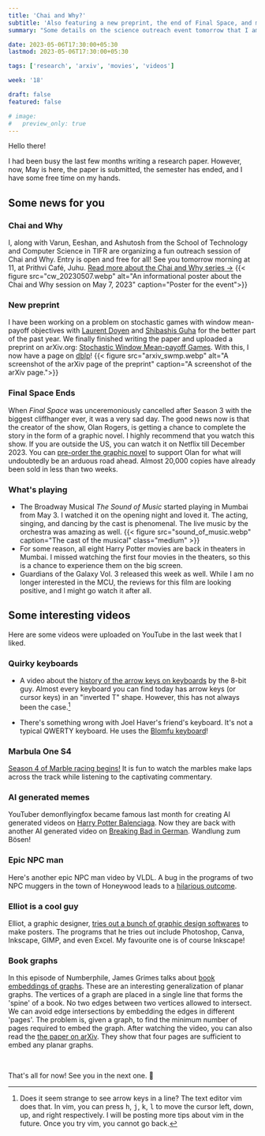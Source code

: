 ```yaml
---
title: 'Chai and Why?'
subtitle: 'Also featuring a new preprint, the end of Final Space, and more'
summary: "Some details on the science outreach event tomorrow that I am helping organize, as well as my first paper on arXiv"

date: 2023-05-06T17:30:00+05:30
lastmod: 2023-05-06T17:30:00+05:30

tags: ['research', 'arxiv', 'movies', 'videos']

week: '18'

draft: false
featured: false

# image:
#   preview_only: true
---
```


Hello there!

I had been busy the last few months writing a research paper. However, now, May is here, the paper is submitted, the semester has ended, and I have some free time on my hands. 

## Some news for you

### Chai and Why
I, along with Varun, Eeshan, and Ashutosh from the School of Technology and Computer Science in TIFR are organizing a fun outreach session of Chai and Why.
Entry is open and free for all! 
See you tomorrow morning at 11, at Prithvi Café, Juhu.
[Read more about the Chai and Why series &#8594;](https://www.tifr.res.in/~outreach/chai_and_why.html)
{{< figure src="cw_20230507.webp" alt="An informational poster about the Chai and Why session on May 7, 2023" caption="Poster for the event">}}

### New preprint
I have been working on a problem on stochastic games with window mean-payoff objectives with [Laurent Doyen](http://www.lsv.fr/~doyenhiba) and [Shibashis Guha](https://www.tifr.res.in/~shibashis.guha/) for the better part of the past year. 
We finally finished writing the paper and uploaded a preprint on arXiv.org: 
[Stochastic Window Mean-payoff Games](https://arxiv.org/abs/2304.11563). 
With this, I now have a page on [dblp](https://dblp.org/pid/345/7987.html)! 
{{< figure src="arxiv_swmp.webp" alt="A screenshot of the arXiv page of the preprint" caption="A screenshot of the arXiv page.">}}


### Final Space Ends

When _Final Space_ was unceremoniously cancelled after Season 3 with the biggest cliffhanger ever, it was a very sad day.
The good news now is that the creator of the show, Olan Rogers, is getting a chance to complete the story in the form of a graphic novel. 
I highly recommend that you watch this show. 
If you are outside the US, you can watch it on Netflix till December 2023. 
You can [pre-order the graphic novel](https://finalspaceends.com) to support Olan for what will undoubtedly be an arduous road ahead.
Almost 20,000 copies have already been sold in less than two weeks.

### What's playing
- The Broadway Musical _The Sound of Music_ started playing in Mumbai from May&nbsp;3. I watched it on the opening night and loved it. The acting, singing, and dancing by the cast is phenomenal. The live music by the orchestra was amazing as well. 
{{< figure src="sound_of_music.webp" caption="The cast of the musical" class="medium" >}}
- For some reason, all eight Harry Potter movies are back in theaters in Mumbai. I missed watching the first four movies in the theaters, so this is a chance to experience them on the big screen.
- Guardians of the Galaxy Vol. 3 released this week as well. While I am no longer interested in the MCU, the reviews for this film are looking positive, and I might go watch it after all.

## Some interesting videos

Here are some videos were uploaded on YouTube in the last week that I liked.

### Quirky keyboards

- A video about the [history of the arrow keys on keyboards](https://www.youtube.com/watch?v=BytowtVycc0) by the 8-bit guy. 
Almost every keyboard you can find today has arrow keys (or cursor keys) in an "inverted&nbsp;T" shape. However, this has not always been the case.[^1] 

[^1]: Does it seem strange to see arrow keys in a line? The text editor vim does that. In vim, you can press <kbd>h</kbd>, <kbd>j</kbd>, <kbd>k</kbd>, <kbd>l</kbd> to move the cursor left, down, up, and right respectively.
I will be posting more tips about vim in the future. 
Once you try vim, you cannot go back. 

- There's something wrong with Joel Haver's friend's keyboard. It's not a typical QWERTY keyboard. He uses the [Blomfu keyboard](https://www.youtube.com/watch?v=yWoDSsCX1S8)!


### Marbula One S4

[Season 4 of Marble racing begins!](https://www.youtube.com/watch?v=AtXf1yhf01k) It is fun to watch the marbles make laps across the track while listening to the captivating commentary. 

### AI generated memes

YouTuber demonflyingfox became famous last month for creating AI generated videos on [Harry Potter Balenciaga](https://www.youtube.com/watch?v=iE39q-IKOzA).
Now they are back with another AI generated video on [Breaking Bad in German](https://www.youtube.com/watch?v=ygWsjr9qhVc). Wandlung zum Bösen!

### Epic NPC man

Here's another epic NPC man video by VLDL. A bug in the programs of two NPC muggers in the town of Honeywood leads to a [hilarious outcome](https://www.youtube.com/watch?v=IfzGbAh3nNI).


### Elliot is a cool guy

Elliot, a graphic designer, [tries out a bunch of graphic design softwares](https://www.youtube.com/watch?v=sAk9SZ9yrMY) to make posters. 
The programs that he tries out include Photoshop, Canva, Inkscape, GIMP, and even Excel. 
My favourite one is of course Inkscape!


### Book graphs

In this episode of Numberphile, James Grimes talks about [book embeddings of graphs](https://www.youtube.com/watch?v=qw2Pl_Nk3CA).
These are an interesting generalization of planar graphs. 
The vertices of a graph are placed in a single line that forms the 'spine' of a book.
No two edges between two vertices allowed to intersect. 
We can avoid edge intersections by embedding the edges in different 'pages'.
The problem is, given a graph, to find the minimum number of pages required to embed the graph.
After watching the video, you can also read the [the paper on arXiv](https://arxiv.org/abs/2004.07630).
They show that four pages are sufficient to embed any planar graphs.

&nbsp;

That's all for now! See you in the next one. :wave:
